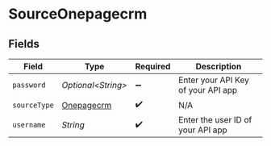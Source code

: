 # SourceOnepagecrm


## Fields

| Field                                           | Type                                            | Required                                        | Description                                     |
| ----------------------------------------------- | ----------------------------------------------- | ----------------------------------------------- | ----------------------------------------------- |
| `password`                                      | *Optional\<String>*                             | :heavy_minus_sign:                              | Enter your API Key of your API app              |
| `sourceType`                                    | [Onepagecrm](../../models/shared/Onepagecrm.md) | :heavy_check_mark:                              | N/A                                             |
| `username`                                      | *String*                                        | :heavy_check_mark:                              | Enter the user ID of your API app               |